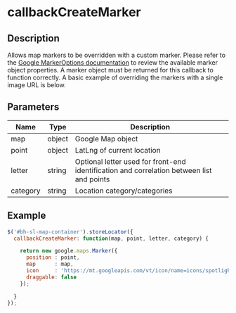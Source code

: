 # callbackCreateMarker

## Description

Allows map markers to be overridden with a custom marker. Please refer to the 
[Google MarkerOptions documentation](https://developers.google.com/maps/documentation/javascript/reference#MarkerOptions) 
to review the available marker object properties. A marker object must be returned for this callback to function
correctly. A basic example of overriding the markers with a single image URL is below.

## Parameters

| Name | Type | Description |
|---|---|---|
| map | object | Google Map object |
| point | object | LatLng of current location |
| letter | string | Optional letter used for front-end identification and correlation between list and points |
| category | string | Location category/categories |

## Example

```javascript
$('#bh-sl-map-container').storeLocator({
  callbackCreateMarker: function(map, point, letter, category) {

    return new google.maps.Marker({
      position : point,
      map      : map,
      icon     : 'https://mt.googleapis.com/vt/icon/name=icons/spotlight/spotlight-waypoint-a.png',
      draggable: false
    });

  }
});
```